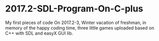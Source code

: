# 2017.2-SDL-Program-On-C-plus
My first pieces of code
On 2017.2-3, Winter vacation of freshman, in memory of the happy coding time, three little games uploaded based on C++ with SDL and easyX GUI lib.
